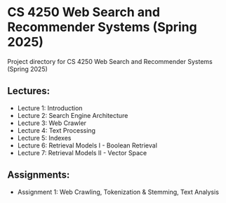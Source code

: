 # CS 4250 Web Search and Recommender Systems (Spring 2025)
Project directory for CS 4250 Web Search and Recommender Systems (Spring 2025)

## Lectures:
  * Lecture 1: Introduction
  * Lecture 2: Search Engine Architecture
  * Lecture 3: Web Crawler
  * Lecture 4: Text Processing
  * Lecture 5: Indexes
  * Lecture 6: Retrieval Models I - Boolean Retrieval
  * Lecture 7: Retrieval Models II - Vector Space

## Assignments:
  * Assignment 1: Web Crawling, Tokenization & Stemming, Text Analysis
